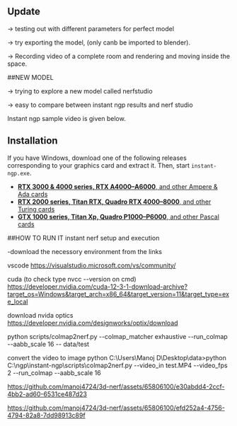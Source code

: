 ## Update
-> testing out with different parameters for perfect model

-> try exporting the model, (only canb be imported to blender). 

-> Recording video of a complete room and rendering and moving inside the space.


##NEW MODEL

-> trying to explore a new model called nerfstudio

-> easy to compare between instant ngp results and nerf studio

Instant ngp sample video is given below.


## Installation

If you have Windows, download one of the following releases corresponding to your graphics card and extract it. Then, start `instant-ngp.exe`.

- [**RTX 3000 & 4000 series, RTX A4000&ndash;A6000**, and other Ampere & Ada cards](https://github.com/NVlabs/instant-ngp/releases/download/continuous/Instant-NGP-for-RTX-3000-and-4000.zip)
- [**RTX 2000 series, Titan RTX, Quadro RTX 4000&ndash;8000**, and other Turing cards](https://github.com/NVlabs/instant-ngp/releases/download/continuous/Instant-NGP-for-RTX-2000.zip)
- [**GTX 1000 series, Titan Xp, Quadro P1000&ndash;P6000**, and other Pascal cards](https://github.com/NVlabs/instant-ngp/releases/download/continuous/Instant-NGP-for-GTX-1000.zip)

##HOW TO RUN IT
instant nerf setup and execution

-download the necessory environment from the links

vscode
https://visualstudio.microsoft.com/vs/community/

cuda (to check type nvcc --version on cmd)
https://developer.nvidia.com/cuda-12-3-1-download-archive?target_os=Windows&target_arch=x86_64&target_version=11&target_type=exe_local

download nvida optics
https://developer.nvidia.com/designworks/optix/download




python scripts/colmap2nerf.py --colmap_matcher exhaustive --run_colmap --aabb_scale 16 -- data/test







convert the video to image
python C:\Users\Manoj D\Desktop\data>python C:\ngp\instant-ngp\scripts\colmap2nerf.py --video_in test.MP4 --video_fps 2 --run_colmap --aabb_scale 16





https://github.com/manoj4724/3d-nerf/assets/65806100/e30abdd4-2ccf-4bb2-ad60-6531ce487d23



https://github.com/manoj4724/3d-nerf/assets/65806100/efd252a4-4756-4794-82a8-7dd98913c89f



